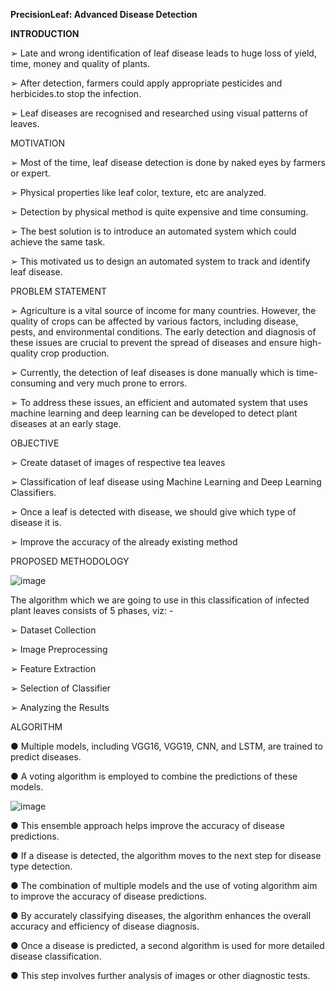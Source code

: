 **PrecisionLeaf: Advanced Disease Detection**

**INTRODUCTION**

➢ Late and wrong identification of leaf disease leads to huge loss of yield, time,
money and quality of plants.

➢ After detection, farmers could apply appropriate pesticides and herbicides.to
stop the infection.

➢ Leaf diseases are recognised and researched using visual patterns of leaves.

MOTIVATION

➢ Most of the time, leaf disease detection is done by naked eyes by farmers or
expert.

➢ Physical properties like leaf color, texture, etc are analyzed.

➢ Detection by physical method is quite expensive and time consuming.

➢ The best solution is to introduce an automated system which could achieve
the same task.

➢ This motivated us to design an automated system to track and identify leaf
disease.

PROBLEM STATEMENT

➢ Agriculture is a vital source of income for many countries. However, the
quality of crops can be affected by various factors, including disease, pests,
and environmental conditions. The early detection and diagnosis of these
issues are crucial to prevent the spread of diseases and ensure high-quality
crop production.

➢ Currently, the detection of leaf diseases is done manually which is
time-consuming and very much prone to errors.

➢ To address these issues, an efficient and automated system that uses
machine learning and deep learning can be developed to detect plant
diseases at an early stage.

OBJECTIVE

➢ Create dataset of images of respective tea leaves

➢ Classification of leaf disease using Machine Learning and Deep
Learning Classifiers.

➢ Once a leaf is detected with disease, we should give which type of
disease it is.

➢ Improve the accuracy of the already existing method


PROPOSED METHODOLOGY

![image](https://github.com/Saketh1702/PrecisionLeaf-Advanced-Disease-Detection/assets/62469950/2fd6cf1a-4b99-4b2c-9977-afc4f66965f0)


The algorithm which we are going to use in this
classification of infected plant leaves consists of 5
phases, viz: -

➢ Dataset Collection

➢ Image Preprocessing

➢ Feature Extraction

➢ Selection of Classifier

➢ Analyzing the Results

ALGORITHM

● Multiple models, including
VGG16, VGG19, CNN, and
LSTM, are trained to predict
diseases.

● A voting algorithm is
employed to combine the
predictions of these models.

![image](https://github.com/Saketh1702/PrecisionLeaf-Advanced-Disease-Detection/assets/62469950/de8b95bc-248f-491b-bedb-e583a3e4829a)

● This ensemble approach helps
improve the accuracy of disease
predictions.

● If a disease is detected, the
algorithm moves to the next
step for disease type detection.

● The combination of multiple
models and the use of voting
algorithm aim to improve the
accuracy of disease predictions.

● By accurately classifying
diseases, the algorithm
enhances the overall accuracy
and efficiency of disease
diagnosis.

● Once a disease is predicted, a
second algorithm is used for
more detailed disease
classification.

● This step involves further
analysis of images or other
diagnostic tests.
